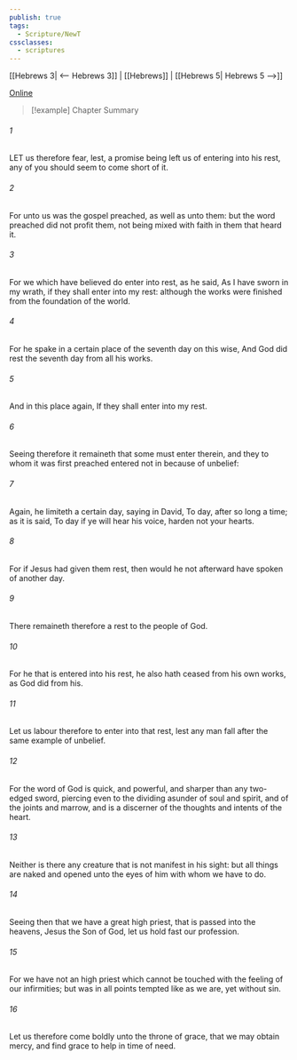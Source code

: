 ```yaml
---
publish: true
tags:
  - Scripture/NewT
cssclasses:
  - scriptures
---
```

[[Hebrews 3| <-- Hebrews 3]] | [[Hebrews]] | [[Hebrews 5| Hebrews 5 -->]]

[Online](https://churchofjesuschrist.org/study/scriptures/nt/heb/4?lang=eng)

>[!example] Chapter Summary
>
###### 1
LET us therefore fear, lest, a promise being left us of entering into his rest, any of you should seem to come short of it.
###### 2
For unto us was the gospel preached, as well as unto them: but the word preached did not profit them, not being mixed with faith in them that heard it.
###### 3
For we which have believed do enter into rest, as he said, As I have sworn in my wrath, if they shall enter into my rest: although the works were finished from the foundation of the world.
###### 4
For he spake in a certain place of the seventh day on this wise, And God did rest the seventh day from all his works.
###### 5
And in this place again, If they shall enter into my rest.
###### 6
Seeing therefore it remaineth that some must enter therein, and they to whom it was first preached entered not in because of unbelief:
###### 7
Again, he limiteth a certain day, saying in David, To day, after so long a time; as it is said, To day if ye will hear his voice, harden not your hearts.
###### 8
For if Jesus had given them rest, then would he not afterward have spoken of another day.
###### 9
There remaineth therefore a rest to the people of God.
###### 10
For he that is entered into his rest, he also hath ceased from his own works, as God did from his.
###### 11
Let us labour therefore to enter into that rest, lest any man fall after the same example of unbelief.
###### 12
For the word of God is quick, and powerful, and sharper than any two-edged sword, piercing even to the dividing asunder of soul and spirit, and of the joints and marrow, and is a discerner of the thoughts and intents of the heart.
###### 13
Neither is there any creature that is not manifest in his sight: but all things are naked and opened unto the eyes of him with whom we have to do.
###### 14
Seeing then that we have a great high priest, that is passed into the heavens, Jesus the Son of God, let us hold fast our profession.
###### 15
For we have not an high priest which cannot be touched with the feeling of our infirmities; but was in all points tempted like as we are, yet without sin.
###### 16
Let us therefore come boldly unto the throne of grace, that we may obtain mercy, and find grace to help in time of need.



